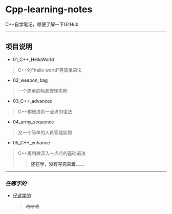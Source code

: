 # Cpp-learning-notes
C++自学笔记，顺便了解一下GitHub

-----

## 项目说明
* 01_C++_HelloWorld
> C++的"hello world"等简单语法
* 02_weapon_bag
> 一个简单的物品管理实例
* 03_C++_advanced
> C++稍微进阶一点点的语法
* 04_army_sequence
> 又一个简单的人员管理实例
* 05_C++_enhance
> C++再稍微深入一点点的基础语法
  >> __还在学，没有写完来着……__

-----
### _在哪学的_
* [仔这学的](https://www.bilibili.com/video/BV1et411b73Z?vd_source=17bd8b1bb0b1b1bf9cfe6344678a3319)
  > ~~嗐嗐嗐~~
